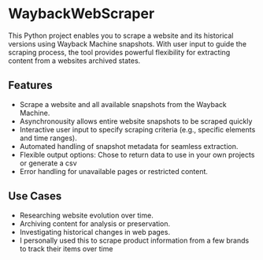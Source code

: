 # WaybackWebScraper

This Python project enables you to scrape a website and its historical versions using Wayback Machine snapshots. With user input to guide the scraping process, the tool provides powerful flexibility for extracting content from a websites archived states.

## Features
- Scrape a website and all available snapshots from the Wayback Machine.
- Asynchronousity allows entire website snapshots to be scraped quickly
- Interactive user input to specify scraping criteria (e.g., specific elements and time ranges).
- Automated handling of snapshot metadata for seamless extraction.
- Flexible output options: Chose to return data to use in your own projects or generate a csv
- Error handling for unavailable pages or restricted content.

## Use Cases
- Researching website evolution over time.
- Archiving content for analysis or preservation.
- Investigating historical changes in web pages.
- I personally used this to scrape product information from a few brands to track their items over time
